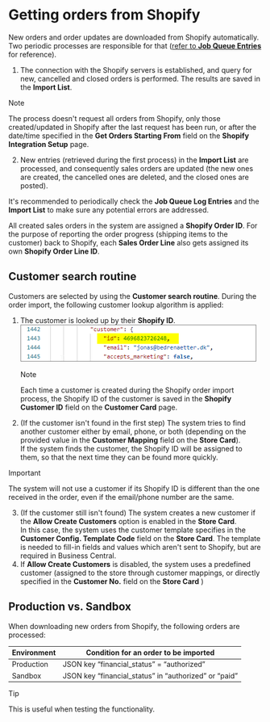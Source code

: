 # Getting orders from Shopify

New orders and order updates are downloaded from Shopify automatically. Two periodic processes are responsible for that ([refer to **Job Queue Entries**](./autogeneratedsetups.md#job-queue-entries) for reference). 


1. The connection with the Shopify servers is established, and query for new, cancelled and closed orders is performed. The results are saved in the **Import List**.

> [!Note]
> The process doesn't request all orders from Shopify, only those created/updated in Shopify after the last request has been run, or after the date/time specified in the **Get Orders Starting From** field on the **Shopify Integration Setup** page.


2. New entries (retrieved during the first process) in the **Import List** are processed, and consequently sales orders are updated (the new ones are created, the cancelled ones are deleted, and the closed ones are posted).


It's recommended to periodically check the **Job Queue Log Entries** and the **Import List** to make sure any potential errors are addressed.

All created sales orders in the system are assigned a **Shopify Order ID**. For the purpose of reporting the order progress (shipping items to the customer) back to Shopify, each **Sales Order Line** also gets assigned its own **Shopify Order Line ID**.

## Customer search routine

Customers are selected by using the **Customer search routine**. During the order import, the following customer lookup algorithm is applied:

1. The customer is looked up by their **Shopify ID**.                   
   ![Fragment of incoming Shopify order json file with the Shopify customer ID specified](./images/shopify_customer_query.png)
   >[!Note]
   > Each time a customer is created during the Shopify order import process, the Shopify ID of the customer is saved in the **Shopify Customer ID** field on the **Customer Card** page.
2. (If the customer isn't found in the first step) The system tries to find another customer either by email, phone, or both (depending on the provided value in the **Customer Mapping** field on the **Store Card**). <!---------see section E-commerce stores-------->         
   If the system finds the customer, the Shopify ID will be assigned to them, so that the next time they can be found more quickly.
> [!Important]
> The system will not use a customer if its Shopify ID is different than the one received in the order, even if the email/phone number are the same.
3. (If the customer still isn't found) The system creates a new customer if the **Allow Create Customers** option is enabled in the **Store Card**.           
   In this case, the system uses the customer template specifies in the **Customer Config. Template Code** field on the **Store Card**. The template is needed to fill-in fields and values which aren't sent to Shopify, but are required in Business Central.    
4. If **Allow Create Customers** is disabled, the system uses a predefined customer (assigned to the store through customer mappings, or directly specified in the **Customer No.** field on the **Store Card** <!--------------see section E-commerce stores above------->)

## Production vs. Sandbox

When downloading new orders from Shopify, the following orders are processed:

| Environment            | Condition for an order to be imported                 |
|------------------------|-------------------------------------------------------|
| Production             | JSON key “financial_status” = “authorized”            | 
| Sandbox                | JSON key “financial_status” in “authorized” or “paid” | 

> [!Tip]
> This is useful when testing the functionality.